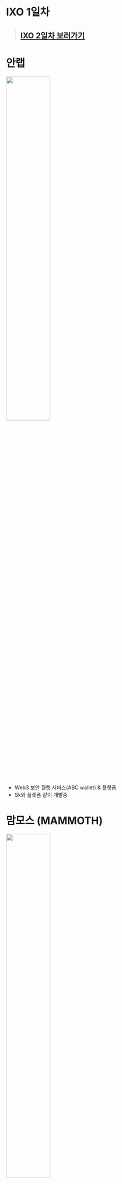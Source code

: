 # IXO 1일차

> ## [IXO 2일차 보러가기](../2/2일차.md)

# 안랩
<img src="image.png" width="49%">

- Web3 보안 월렛 서비스(ABC wallet) & 플랫폼 
- Sk와 플랫폼 같이 개발중

# 맘모스 (MAMMOTH)
<img src="image-1.png" width="49%">

- 메인넷 개발중
- 서비스가 필요한것이 나오면 플랫폼이 만들어짐 (전구 -> 전력망 구축) (미시적인것이 거시적인것으로 확장되는것 같다)
- 거래소가 망하면 거래소 오프체인에서 코인을 가지고 있는 사용자들이 코인을 잃으면서 해당 코인 네트워크에도 타격을 입는것 같음
- DOSA survival 게임 있음

# The Sandbox
<img src="image-2.png" width="49%">

- 가상공간에 지역을 구입하고 랜드마크 짓는 가상환경 web3 게임
- 외국에서 개발된 게임
- 게임 내 정책 의사결정을 sand화폐로 투표 (항상 옳바른 결정을 할 수 없어 투표권이 크거나 개입이 있을 수 있음: 그런데 파괴적인 투표도 가끔 나올것같은 느낌)


# 거래와 트래블룰
> https://www.codevasp.com/

<img src="image-3.png" width="49%">
<img src="image-4.png" width="49%">

- 거래소끼리 데이터 전송과 암호화 표준을 구현해서 중간다리를 맡는 역할


# 웹3 콘텐츠 강화
<img src="image-5.png" width="49%">

- 넷마블 블록체인 게임 사업부


# 가상자산 범죄
<img src="image-6.png" width="49%">
<img src="image-7.png" width="49%">
<img src="image-8.png" width="49%">

- 스테이블코인은 패딩되있어 비교적 안정, 코인교환, 현금교환 의 장점으로 불법자산의 스테이블 코인 비율이 증가
- 테더도 불법자금으로 많이 쓰여서 체이널리시스와 협업

# web3 데이터 프로토콜
<img src="image-9.png" width="49%">

- perme: 데이터 주권을 자신에게
- 개인정보가 어디서 쓰이고 있는지 대시보드 제공

# 비트코인의 부 저장방법
<img src="image-10.png" width="49%">

- 비트세이빙: 비트코인 적립식(DCA) 투자 솔루션
- 전통화폐 단점: 인플레이션, 접근성, 지정학적 제약, 적은 흐름성
- 비트코인은 위 단점들을 해소

# 가상화폐 문해력의 투명성
<img src="image-11.png" width="49%">

- 레모네이드: 어학을 주제로 한 교육 관련 업체
- 역사적으로 화폐 변화시기에 사기가 항상 많았음 -> 조심
- 한국은 법이 늦게 따라가고 경제 관련 블록체인 교육이 잘 이루어지지 않음, 일본이랑 미국은 교육과 포럼이 활발히 이루어져서 사기 피해금액이 줄어들은 효과

# DID 서비스 띠딧
<img src="image-12.png" width="49%">
<img src="image-13.png" width="49%">

- 지정학적으로 독립적인 Id 시스템 사용가능
- 미국 국제 면허증 발급 테스트 중, 국내 시도중


# 리플 빅뱅 (문창훈)
<img src="image-14.png" width="49%">

- 리플 유튜버분
- 리플은 50개국(은행?)이 참여하고 있음 (BIS 58개)
- 리플은 전통금융과 긴밀하게 연결되어 있는 증거들(미국 정부, 각 나라 은행, 세계 금융 단체 등)
- BIS에 Ripple 결제방식 테스트 문서가 나옴
-

# 단어
- MASS adoption: 실제 사용자들에게 서비스가 사용되는 단계
- 트래블룰(travel rule): 자금세탁을 방지하기 위해 전송과 수신측이 사용자의 정보를 수집하고 확인하는 규칙
- 토크노믹스(tokenomics)
- fiat currency: 정부가 가치를 보증해 퍼뜨리는 화폐
- DID: Decentralized Identity

# 느낀점
- 발표를 할 때 서사가 중요한것 같다. 왜냐하면 청중 입장에서는 너무 많은 발표가 있어서 제품의 기술력보다는 먼저 ”문제점“을 왜 문제가 있는지 설명하고, 이것을 우리의 프로젝트가 “어떻게 해결할 수 있다는 것”을 잘 알려주는것이 가장 기억에 남는 방법이었다.
